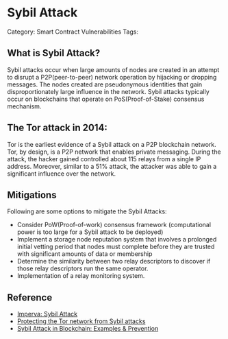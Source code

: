 # Sybil Attack

Category: Smart Contract Vulnerabilities
Tags: 

## What is Sybil Attack?
Sybil attacks occur when large amounts of nodes are created in an attempt to disrupt a P2P(peer-to-peer) network operation by hijacking or dropping messages. The nodes created are pseudonymous identities that gain disproportionately large influence in the network. Sybil attacks typically occur on blockchains that operate on PoS(Proof-of-Stake) consensus mechanism.


## The Tor attack in 2014:
Tor is the earliest evidence of a Sybil attack on a P2P blockchain network. Tor, by design, is a P2P network that enables private messaging. During the attack, the hacker gained controlled about 115 relays from a single IP address. Moreover, similar to a 51% attack, the attacker was able to gain a significant influence over the network.


## Mitigations
Following are some options to mitigate the Sybil Attacks:
- Consider PoW(Proof-of-work) consensus framework (computational power is too large for a Sybil attack to be deployed)
- Implement a storage node reputation system that involves a prolonged initial vetting period that nodes must complete before they are trusted with significant amounts of data or membership
- Determine the similarity between two relay descriptors to discover if those relay descriptors run the same operator.
- Implementation of a relay monitoring system.

## Reference
- [Imperva: Sybil Attack](https://www.imperva.com/learn/application-security/sybil-attack/)
- [Protecting the Tor network from Sybil attacks
](https://petsymposium.org/2015/papers/winter-sybil-hotpets2015.pdf)
- [Sybil Attack in Blockchain: Examples & Prevention](https://hacken.io/insights/sybil-attacks/)
